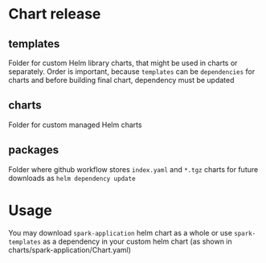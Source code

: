 # Chart release

## templates

Folder for custom Helm library charts, that might be used in charts or separately.
Order is important, because `templates` can be `dependencies` for charts and before building final chart, dependency must be updated

## charts

Folder for custom managed Helm charts

## packages

Folder where github workflow stores `index.yaml` and `*.tgz` charts for future downloads as `helm dependency update`

# Usage

You may download `spark-application` helm chart as a whole or use `spark-templates` as a dependency in your custom helm chart (as shown in charts/spark-application/Chart.yaml)